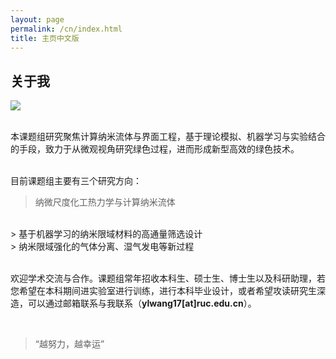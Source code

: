 ```yaml
---
layout: page
permalink: /cn/index.html
title: 主页中文版
---
```


## 关于我

<img src="https://ylwang17.github.io/images/wyls.jpg" class="floatpic">

<br>本课题组研究聚焦计算纳米流体与界面工程，基于理论模拟、机器学习与实验结合的手段，致力于从微观视角研究绿色过程，进而形成新型高效的绿色技术。

<br>目前课题组主要有三个研究方向：
<br>
> 纳微尺度化工热力学与计算纳米流体
<br>
> 基于机器学习的纳米限域材料的高通量筛选设计
<br>
> 纳米限域强化的气体分离、湿气发电等新过程

<br>欢迎学术交流与合作。课题组常年招收本科生、硕士生、博士生以及科研助理，若您希望在本科期间进实验室进行训练，进行本科毕业设计，或者希望攻读研究生深造，可以通过邮箱联系与我联系（**ylwang17[at]ruc.edu.cn**）。

<br>

> “越努力，越幸运”
